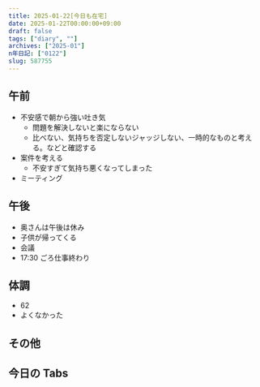```yaml
---
title: 2025-01-22[今日も在宅]
date: 2025-01-22T00:00:00+09:00
draft: false
tags: ["diary", ""]
archives: ["2025-01"]
n年日記: ["0122"]
slug: 587755
---
```


## 午前

- 不安感で朝から強い吐き気
  - 問題を解決しないと楽にならない
  - 比べない、気持ちを否定しないジャッジしない、一時的なものと考える。などと確認する
- 案件を考える
  - 不安すぎて気持ち悪くなってしまった
- ミーティング

## 午後

- 奥さんは午後は休み
- 子供が帰ってくる
- 会議
- 17:30 ごろ仕事終わり

## 体調

- 62
- よくなかった

## その他

## 今日の Tabs
